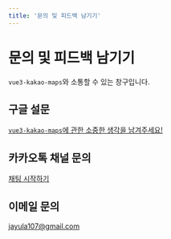 ```yaml
---
title: '문의 및 피드백 남기기'
---
```


# 문의 및 피드백 남기기

`vue3-kakao-maps`와 소통할 수 있는 창구입니다.

## 구글 설문

[`vue3-kakao-maps`에 관한 소중한 생각을 남겨주세요!](https://forms.gle/qZty6EQDRD8Q3b3i9)

## 카카오톡 채널 문의

[채팅 시작하기](http://pf.kakao.com/_iiZUG/chat)

## 이메일 문의

jayula107@gmail.com
